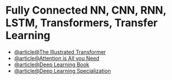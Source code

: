 # Fully Connected NN, CNN, RNN, LSTM, Transformers, Transfer Learning

- [@article@The Illustrated Transformer](https://jalammar.github.io/illustrated-transformer/)
- [@article@Attention is All you Need](https://arxiv.org/pdf/1706.03762.pdf)
- [@article@Deep Learning Book](https://www.deeplearningbook.org/)
- [@article@Deep Learning Specialization](https://imp.i384100.net/Wq9MV3)

